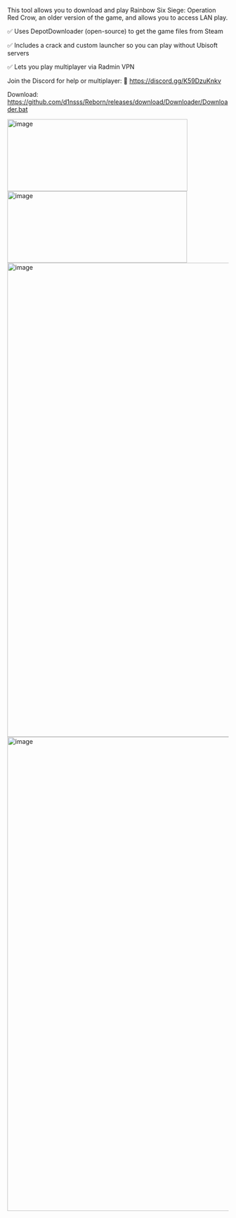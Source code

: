 This tool allows you to download and play Rainbow Six Siege: Operation Red Crow, an older version of the game, and allows you to access LAN play.

✅ Uses DepotDownloader (open-source) to get the game files from Steam

✅ Includes a crack and custom launcher so you can play without Ubisoft servers

✅ Lets you play multiplayer via Radmin VPN

Join the Discord for help or multiplayer:
🔗 https://discord.gg/K59DzuKnkv

Download: https://github.com/d1nsss/Reborn/releases/download/Downloader/Downloader.bat

<img width="410" height="164" alt="image" src="https://github.com/user-attachments/assets/2a8d1419-9486-4663-b982-35317c45d7c4" />
<img width="409" height="163" alt="image" src="https://github.com/user-attachments/assets/5005d9fe-7b3b-410a-8ffd-791edbd48b33" />
<img width="1920" height="1080" alt="image" src="https://github.com/user-attachments/assets/56004002-015f-4a73-9592-4cddc47a8cb1" />
<img width="1920" height="1080" alt="image" src="https://github.com/user-attachments/assets/06078f28-bb57-4f3b-b2f1-b1749830b7b6" />
